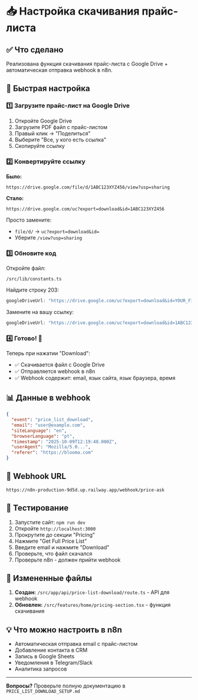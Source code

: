 # 📥 Настройка скачивания прайс-листа

## ✅ Что сделано

Реализована функция скачивания прайс-листа с Google Drive + автоматическая отправка webhook в n8n.

## 🚀 Быстрая настройка

### 1️⃣ Загрузите прайс-лист на Google Drive

1. Откройте Google Drive
2. Загрузите PDF файл с прайс-листом
3. Правый клик → "Поделиться"
4. Выберите "Все, у кого есть ссылка"
5. Скопируйте ссылку

### 2️⃣ Конвертируйте ссылку

**Было:**
```
https://drive.google.com/file/d/1ABC123XYZ456/view?usp=sharing
```

**Стало:**
```
https://drive.google.com/uc?export=download&id=1ABC123XYZ456
```

Просто замените:
- `file/d/` → `uc?export=download&id=`
- Уберите `/view?usp=sharing`

### 3️⃣ Обновите код

Откройте файл:
```
/src/lib/constants.ts
```

Найдите строку 203:
```typescript
googleDriveUrl: "https://drive.google.com/uc?export=download&id=YOUR_FILE_ID_HERE",
```

Замените на вашу ссылку:
```typescript
googleDriveUrl: "https://drive.google.com/uc?export=download&id=1ABC123XYZ456",
```

### 4️⃣ Готово! 🎉

Теперь при нажатии "Download":
- ✅ Скачивается файл с Google Drive
- ✅ Отправляется webhook в n8n
- ✅ Webhook содержит: email, язык сайта, язык браузера, время

## 📊 Данные в webhook

```json
{
  "event": "price_list_download",
  "email": "user@example.com",
  "siteLanguage": "en",
  "browserLanguage": "pt",
  "timestamp": "2025-10-09T12:19:48.000Z",
  "userAgent": "Mozilla/5.0...",
  "referer": "https://blooma.com"
}
```

## 🔗 Webhook URL

```
https://n8n-production-9d5d.up.railway.app/webhook/price-ask
```

## 🧪 Тестирование

1. Запустите сайт: `npm run dev`
2. Откройте `http://localhost:3000`
3. Прокрутите до секции "Pricing"
4. Нажмите "Get Full Price List"
5. Введите email и нажмите "Download"
6. Проверьте, что файл скачался
7. Проверьте n8n - должен прийти webhook

## 📁 Измененные файлы

1. **Создан:** `/src/app/api/price-list-download/route.ts` - API для webhook
2. **Обновлен:** `/src/features/home/pricing-section.tsx` - функция скачивания

## 💡 Что можно настроить в n8n

- Автоматическая отправка email с прайс-листом
- Добавление контакта в CRM
- Запись в Google Sheets
- Уведомления в Telegram/Slack
- Аналитика запросов

---

**Вопросы?** Проверьте полную документацию в `PRICE_LIST_DOWNLOAD_SETUP.md`
